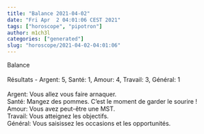```yaml
---
title: "Balance 2021-04-02"
date: "Fri Apr  2 04:01:06 CEST 2021"
tags: ["horoscope", "pipotron"]
author: m1ch3l
categories: ["generated"]
slug: "horoscope/2021-04-02-04:01:06"
---
```


Balance<br>
<br>
Résultats - Argent: 5, Santé: 1, Amour: 4, Travail: 3, Général: 1<br>
<br>
Argent:  Vous allez vous faire arnaquer. <br>
Santé:   Mangez des pommes. C’est le moment de garder le sourire !<br>
Amour:   Vous avez peut-être une MST. <br>
Travail: Vous atteignez les objectifs. <br>
Général: Vous saisissez les occasions et les opportunités.<br>
